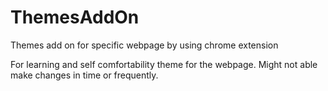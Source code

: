 # ThemesAddOn
Themes add on for specific webpage by using chrome extension

For learning and self comfortability theme for the webpage. Might not able make changes in time or frequently.
